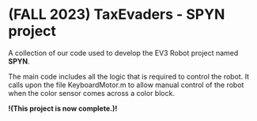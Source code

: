 # (FALL 2023) TaxEvaders - SPYN project

A collection of our code used to develop the EV3 Robot project named **SPYN**.

The main code includes all the logic that is required to control the robot. It calls upon the file KeyboardMotor.m to allow manual control of the robot when the color sensor comes across a color block. 

**!(This project is now complete.)!**
